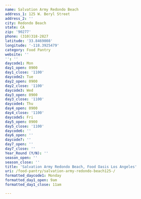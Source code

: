 ```yaml
---
name: Salvation Army Redondo Beach
address_1: 125 W. Beryl Street
address_2: ''
city: Redondo Beach
state: CA
zip: '90277'
phone: (310)318-2827
latitude: '33.8469008'
longitude: '-118.3925479'
category: Food Pantry
website: ''
'': ''
daycode1: Mon
day1_open: 0900
day1_close: '1100'
daycode2: Tue
day2_open: 0900
day2_close: '1100'
daycode3: Wed
day3_open: 0900
day3_close: '1100'
daycode4: Thu
day4_open: 0900
day4_close: '1100'
daycode5: Fri
day5_open: 0900
day5_close: '1100'
daycode6: ''
day6_open: ''
daycode7: ''
day7_open: ''
day7_close: ''
Year_Round (Y/N): ''
season_open: ''
season_close: ''
title: 'Salvation Army Redondo Beach, Food Oasis Los Angeles'
uri: /food-pantry/salvation-army-redondo-beach125-/
formatted_daycode1: Monday
formatted_day1_open: 9am
formatted_day1_close: 11am

---
```


